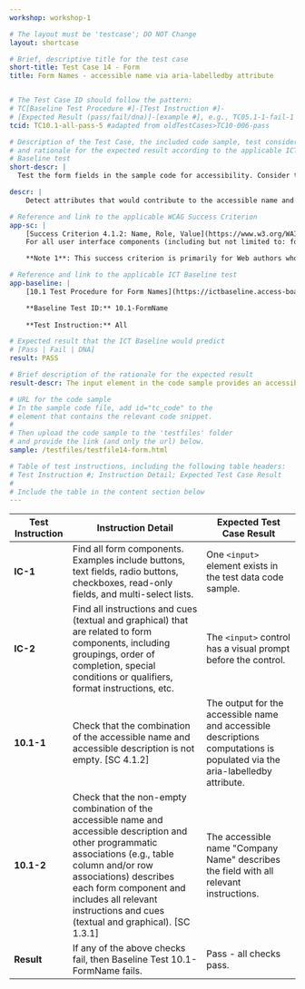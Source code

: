 ```yaml
---
workshop: workshop-1

# The layout must be 'testcase'; DO NOT Change
layout: shortcase

# Brief, descriptive title for the test case
short-title: Test Case 14 - Form
title: Form Names - accessible name via aria-labelledby attribute


# The Test Case ID should follow the pattern: 
# TC[Baseline Test Procedure #]-[Test Instruction #]-
# [Expected Result (pass/fail/dna)]-[example #], e.g., TC05.1-1-fail-1
tcid: TC10.1-all-pass-5 #adapted from oldTestCases>TC10-006-pass

# Description of the Test Case, the included code sample, test considerations,
# and rationale for the expected result according to the applicable ICT
# Baseline test
short-descr: |
  Test the form fields in the sample code for accessibility. Consider the principles of Perceiveable, Operable, Understandable, and Robust as they relate to forms. In particular consider the applicable Success Criterion from the Web Content Accessibility Guidelines noted below.

descr: | 
    Detect attributes that would contribute to the accessible name and accessible description computation and calculate the text alternative for the input element. The code sample data presents an aria-labelledby attribute that contributes to the accessible name output. A successful test should identify a passing implementation against Baseline Test 10.1 FormName.

# Reference and link to the applicable WCAG Success Criterion
app-sc: |
    [Success Criterion 4.1.2: Name, Role, Value](https://www.w3.org/WAI/WCAG22/Understanding/name-role-value.html) - 
    For all user interface components (including but not limited to: form elements, links and components generated by scripts), the name and role can be programmatically determined; states, properties, and values that can be set by the user can be programmatically set; and notification of changes to these items is available to user agents, including assistive technologies.

    **Note 1**: This success criterion is primarily for Web authors who develop or script their own user interface components. For example, standard HTML controls already meet this success criterion when used according to specification.

# Reference and link to the applicable ICT Baseline test
app-baseline: | 
    [10.1 Test Procedure for Form Names](https://ictbaseline.access-board.gov/10Forms/#101-test-procedure-for-form-names)

    **Baseline Test ID:** 10.1-FormName
    
    **Test Instruction:** All

# Expected result that the ICT Baseline would predict
# [Pass | Fail | DNA]
result: PASS

# Brief description of the rationale for the expected result
result-descr: The input element in the code sample provides an accessible name value via implementation of an aria-labelledby attribute.

# URL for the code sample
# In the sample code file, add id="tc_code" to the 
# element that contains the relevant code snippet.
#
# Then upload the code sample to the 'testfiles' folder 
# and provide the link (and only the url) below.
sample: /testfiles/testfile14-form.html

# Table of test instructions, including the following table headers: 
# Test Instruction #; Instruction Detail; Expected Test Case Result
#
# Include the table in the content section below
---
```

| Test Instruction | Instruction Detail | Expected Test Case Result |
|------------------|--------------------|---------------------------|
| **IC-1** | Find all form components. Examples include buttons, text fields, radio buttons, checkboxes, read-only fields, and multi-select lists. | One `<input>` element exists in the test data code sample. |
| **IC-2** | Find all instructions and cues (textual and graphical) that are related to form components, including groupings, order of completion, special conditions or qualifiers, format instructions, etc. | The `<input>` control has a visual prompt before the control. |
| **10.1-1** | Check that the combination of the accessible name and accessible description is not empty. [SC 4.1.2] | The output for the accessible name and accessible descriptions computations is populated via the aria-labelledby attribute. | 
| **10.1-2** | Check that the non-empty combination of the accessible name and accessible description and other programmatic associations (e.g., table column and/or row associations) describes each form component and includes all relevant instructions and cues (textual and graphical). [SC 1.3.1] | The accessible name "Company Name" describes the field with all relevant instructions. |
| **Result** | If any of the above checks fail, then Baseline Test 10.1-FormName fails. | Pass - all checks pass. |